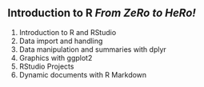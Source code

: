 ## Introduction to R *From ZeRo to HeRo!*

1. Introduction to R and RStudio
2. Data import and handling
3. Data manipulation and summaries with dplyr
4. Graphics with ggplot2
5. RStudio Projects 
6. Dynamic documents with R Markdown
